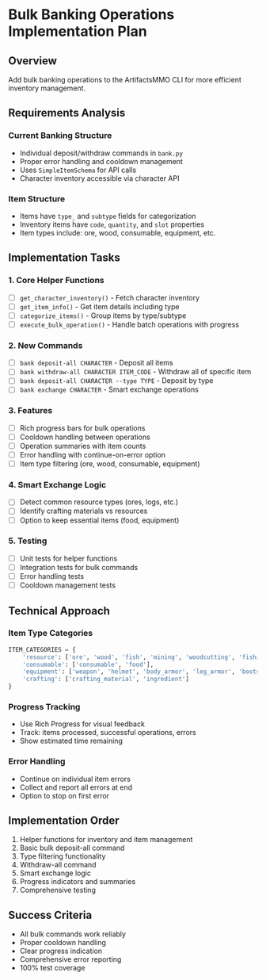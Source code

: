 # Bulk Banking Operations Implementation Plan

## Overview
Add bulk banking operations to the ArtifactsMMO CLI for more efficient inventory management.

## Requirements Analysis

### Current Banking Structure
- Individual deposit/withdraw commands in `bank.py`
- Proper error handling and cooldown management
- Uses `SimpleItemSchema` for API calls
- Character inventory accessible via character API

### Item Structure
- Items have `type_` and `subtype` fields for categorization
- Inventory items have `code`, `quantity`, and `slot` properties
- Item types include: ore, wood, consumable, equipment, etc.

## Implementation Tasks

### 1. Core Helper Functions
- [ ] `get_character_inventory()` - Fetch character inventory
- [ ] `get_item_info()` - Get item details including type
- [ ] `categorize_items()` - Group items by type/subtype
- [ ] `execute_bulk_operation()` - Handle batch operations with progress

### 2. New Commands
- [ ] `bank deposit-all CHARACTER` - Deposit all items
- [ ] `bank withdraw-all CHARACTER ITEM_CODE` - Withdraw all of specific item
- [ ] `bank deposit-all CHARACTER --type TYPE` - Deposit by type
- [ ] `bank exchange CHARACTER` - Smart exchange operations

### 3. Features
- [ ] Rich progress bars for bulk operations
- [ ] Cooldown handling between operations
- [ ] Operation summaries with item counts
- [ ] Error handling with continue-on-error option
- [ ] Item type filtering (ore, wood, consumable, equipment)

### 4. Smart Exchange Logic
- [ ] Detect common resource types (ores, logs, etc.)
- [ ] Identify crafting materials vs resources
- [ ] Option to keep essential items (food, equipment)

### 5. Testing
- [ ] Unit tests for helper functions
- [ ] Integration tests for bulk commands
- [ ] Error handling tests
- [ ] Cooldown management tests

## Technical Approach

### Item Type Categories
```python
ITEM_CATEGORIES = {
    'resource': ['ore', 'wood', 'fish', 'mining', 'woodcutting', 'fishing'],
    'consumable': ['consumable', 'food'],
    'equipment': ['weapon', 'helmet', 'body_armor', 'leg_armor', 'boots', 'shield', 'amulet', 'ring'],
    'crafting': ['crafting_material', 'ingredient']
}
```

### Progress Tracking
- Use Rich Progress for visual feedback
- Track: items processed, successful operations, errors
- Show estimated time remaining

### Error Handling
- Continue on individual item errors
- Collect and report all errors at end
- Option to stop on first error

## Implementation Order
1. Helper functions for inventory and item management
2. Basic bulk deposit-all command
3. Type filtering functionality
4. Withdraw-all command
5. Smart exchange logic
6. Progress indicators and summaries
7. Comprehensive testing

## Success Criteria
- All bulk commands work reliably
- Proper cooldown handling
- Clear progress indication
- Comprehensive error reporting
- 100% test coverage